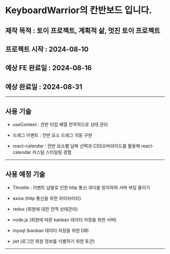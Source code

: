 # KeyboardWarrior의 칸반보드 입니다.

## 제작 목적 : 토이 프로젝트, 계획적 삶, 멋진 토이 프로젝트

## 프로젝트 시작 : 2024-08-10

## 예상 FE 완료일 : 2024-08-16

## 예상 완료일 : 2024-08-31

---

## 사용 기술
- useContext : 칸반 타입 배열 전역적으로 상태 관리

- 드래그 이벤트 : 칸반 요소 드래그 이동 구현

- react-calendar : 칸반 요소별 날짜 선택과 CSS오버라이드를 활용해 react-calendar 커스텀 스타일링 경험

---

## 사용 예정 기술

- Throttle : 이벤트 남발로 인한 http 통신 과다를 방지하여 서버 부담 줄이기

- axios (http 통신을 위한 라이브러리)
- redux (회원에 대한 전역 상태관리)
- node.js (회원에 따른 kanban 데이터 저장을 위한 서버)
- mysql (kanban 데이터 저장을 위한 DB)
- jwt (로그인 회원 정보를 식별하기 위한 토큰)

--- 